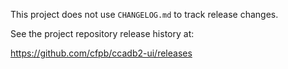 This project does not use `CHANGELOG.md` to track release changes.

See the project repository release history at:

https://github.com/cfpb/ccadb2-ui/releases